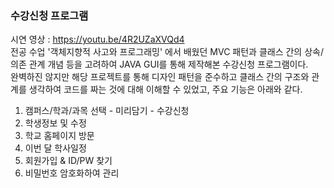 ### 수강신청 프로그램
시연 영상 : https://youtu.be/4R2UZaXVQd4 <br/>
전공 수업 '객체지향적 사고와 프로그래밍' 에서 배웠던 MVC 패턴과 클래스 간의 상속/의존 관계 개념 등을 고려하여 JAVA GUI를 통해 제작해본 수강신청 프로그램이다. <br/>
완벽하진 않지만 해당 프로젝트를 통해 디자인 패턴을 준수하고 클래스 간의 구조와 관계를 생각하여 코드를 짜는 것에 대해 이해할 수 있었고, 주요 기능은 아래와 같다. <br/>
1. 캠퍼스/학과/과목 선택 - 미리담기 - 수강신청
2. 학생정보 및 수정
3. 학교 홈페이지 방문
4. 이번 달 학사일정
5. 회원가입 & ID/PW 찾기
6. 비밀번호 암호화하여 관리
